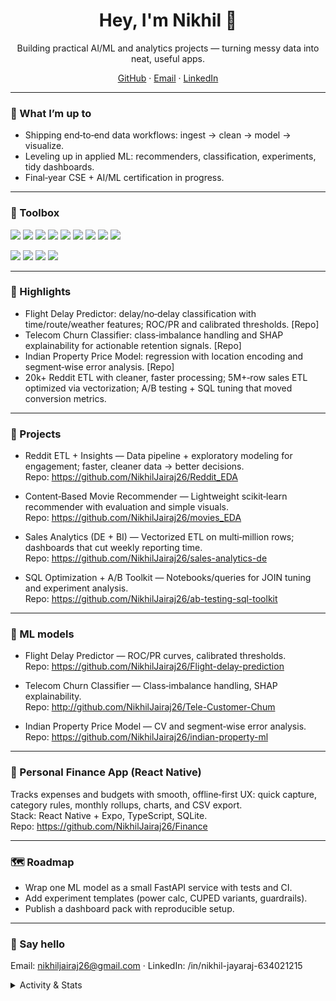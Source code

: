 <!-- Optional banner -->
<!-- <img src="https://raw.githubusercontent.com/NikhilJairaj26/NikhilJairaj26/main/assets/header.png" alt="Nikhil Jairaj banner"> -->

<h1 align="center">Hey, I'm Nikhil 👋</h1>
<p align="center">
  Building practical AI/ML and analytics projects — turning messy data into neat, useful apps.
</p>

<p align="center">
  <a href="https://github.com/NikhilJairaj26">GitHub</a> ·
  <a href="mailto:nikhiljairaj26@gmail.com">Email</a> ·
  <a href="https://www.linkedin.com/in/nikhil-jairaj-634021215">LinkedIn</a>
</p>

---

### 🚀 What I’m up to
- Shipping end‑to‑end data workflows: ingest → clean → model → visualize.  
- Leveling up in applied ML: recommenders, classification, experiments, tidy dashboards.  
- Final‑year CSE + AI/ML certification in progress.  

---

### 🧰 Toolbox
<p>
  <!-- Core data/ML -->
  <img src="https://img.shields.io/badge/Python-3776AB?logo=python&logoColor=white" />
  <img src="https://img.shields.io/badge/pandas-150458?logo=pandas&logoColor=white" />
  <img src="https://img.shields.io/badge/NumPy-013243?logo=numpy&logoColor=white" />
  <img src="https://img.shields.io/badge/scikit--learn-F7931E?logo=scikitlearn&logoColor=white" />
  <img src="https://img.shields.io/badge/MySQL-4479A1?logo=mysql&logoColor=white" />
  <img src="https://img.shields.io/badge/PostgreSQL-4169E1?logo=postgresql&logoColor=white" />
  <img src="https://img.shields.io/badge/Tableau-E97627?logo=tableau&logoColor=white" />
  <img src="https://img.shields.io/badge/Power%20BI-F2C811?logo=powerbi&logoColor=black" />
  <img src="https://img.shields.io/badge/Excel-217346?logo=microsoftexcel&logoColor=white" />
</p>

<!-- Optional mobile stack -->
<p>
  <img src="https://img.shields.io/badge/React%20Native-61DAFB?logo=react&logoColor=061A23" />
  <img src="https://img.shields.io/badge/Expo-000000?logo=expo&logoColor=white" />
  <img src="https://img.shields.io/badge/TypeScript-3178C6?logo=typescript&logoColor=white" />
  <img src="https://img.shields.io/badge/SQLite-003B57?logo=sqlite&logoColor=white" />
</p>

---

### 🌟 Highlights
- Flight Delay Predictor: delay/no‑delay classification with time/route/weather features; ROC/PR and calibrated thresholds. [Repo]  
- Telecom Churn Classifier: class‑imbalance handling and SHAP explainability for actionable retention signals. [Repo]  
- Indian Property Price Model: regression with location encoding and segment‑wise error analysis. [Repo]  
- 20k+ Reddit ETL with cleaner, faster processing; 5M+‑row sales ETL optimized via vectorization; A/B testing + SQL tuning that moved conversion metrics.  

---

### 📌 Projects
- Reddit ETL + Insights — Data pipeline + exploratory modeling for engagement; faster, cleaner data → better decisions.  
  Repo: https://github.com/NikhilJairaj26/Reddit_EDA

- Content‑Based Movie Recommender — Lightweight scikit‑learn recommender with evaluation and simple visuals.  
  Repo: https://github.com/NikhilJairaj26/movies_EDA

- Sales Analytics (DE + BI) — Vectorized ETL on multi‑million rows; dashboards that cut weekly reporting time.  
  Repo: https://github.com/NikhilJairaj26/sales-analytics-de

- SQL Optimization + A/B Toolkit — Notebooks/queries for JOIN tuning and experiment analysis.  
  Repo: https://github.com/NikhilJairaj26/ab-testing-sql-toolkit

---

### 🤖 ML models
- Flight Delay Predictor — ROC/PR curves, calibrated thresholds.  
  Repo: https://github.com/NikhilJairaj26/Flight-delay-prediction

- Telecom Churn Classifier — Class‑imbalance handling, SHAP explainability.  
  Repo: http://github.com/NikhilJairaj26/Tele-Customer-Chum

- Indian Property Price Model — CV and segment‑wise error analysis.  
  Repo: https://github.com/NikhilJairaj26/indian-property-ml

---

### 💸 Personal Finance App (React Native)
Tracks expenses and budgets with smooth, offline‑first UX: quick capture, category rules, monthly rollups, charts, and CSV export.  
Stack: React Native + Expo, TypeScript, SQLite.  
Repo: https://github.com/NikhilJairaj26/Finance

---

### 🗺️ Roadmap
- Wrap one ML model as a small FastAPI service with tests and CI.  
- Add experiment templates (power calc, CUPED variants, guardrails).  
- Publish a dashboard pack with reproducible setup.  

---

### 💬 Say hello
Email: nikhiljairaj26@gmail.com · LinkedIn: /in/nikhil-jayaraj-634021215

<details>
  <summary>Activity & Stats</summary>
  <br>
  <img src="https://github-readme-stats.vercel.app/api?username=NikhilJairaj26&show_icons=true&hide_title=true" alt="stats" />
  <img src="https://github-readme-stats.vercel.app/api/top-langs/?username=NikhilJairaj26&layout=compact" alt="top langs" />
</details>
